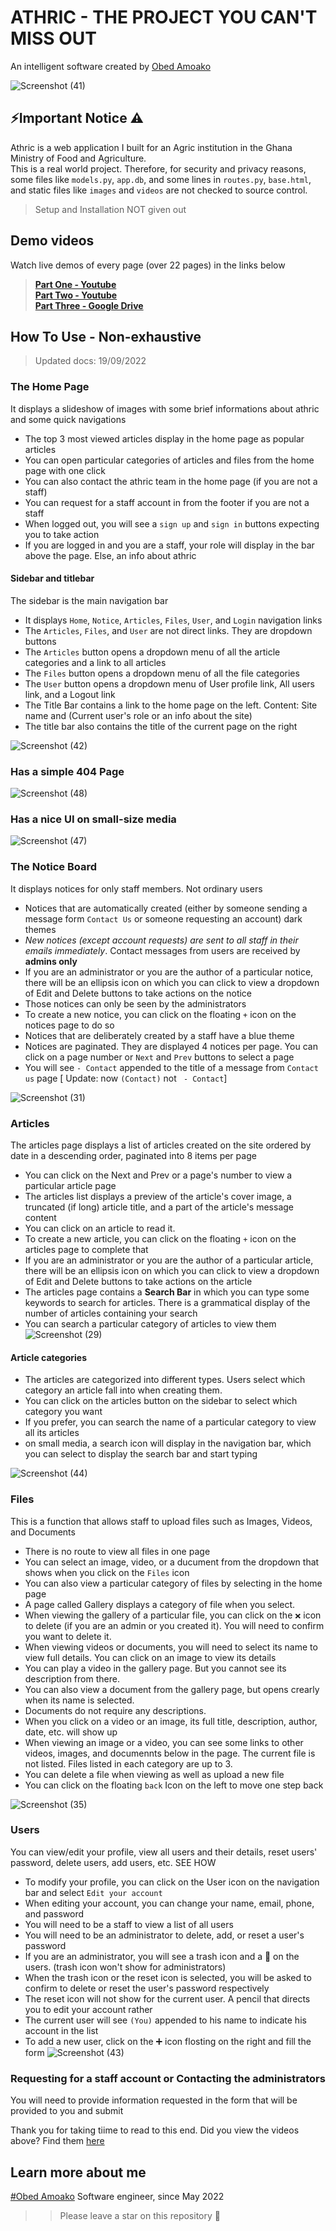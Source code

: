 # ATHRIC - THE PROJECT YOU CAN'T MISS OUT
An intelligent software created by [Obed Amoako](https://ericob.sytes.net)

![Screenshot (41)](https://user-images.githubusercontent.com/84608830/190366532-233b8ee9-2bcf-4e62-9bcf-e9156821e654.png)

## ⚡Important Notice ⚠
Athric is a web application I built for an Agric institution in the Ghana Ministry of Food and Agriculture.  
This is a real world project. Therefore, for security and privacy reasons, some files like `models.py`, `app.db`, and some lines in `routes.py`, `base.html`, and static files like `images` and `videos` are not checked to source control.

> Setup and Installation NOT given out

## Demo videos
Watch live demos of every page (over 22 pages) in the links below
>  
> [**Part One - Youtube**](https://youtu.be/z3FIbhvlzHQ)  
> [**Part Two - Youtube**](https://youtu.be/HsVuH_rm3P4)  
> [**Part Three - Google Drive**](https://drive.google.com/file/d/1xeSTLRd2YX76gzrIRFyrupTgy-YEpwwP/view?usp=sharing)  
>  

## How To Use - Non-exhaustive

> Updated docs: 19/09/2022

### The Home Page
 It displays a slideshow of images with some brief informations about athric and some quick navigations
 - The top 3 most viewed articles display in the home page as popular articles
 - You can open particular categories of articles and files from the home page with one click
 - You can also contact the athric team in the home page (if you are not a staff)
 - You can request for a staff account in from the footer if you are not a staff
 - When logged out, you will see a `sign up` and `sign in` buttons expecting you to take action
 - If you are logged in and you are a staff, your role will display in the bar above the page. Else, an info about athric

#### Sidebar and titlebar
  The sidebar is the main navigation bar
  - It displays `Home`, `Notice`, `Articles`, `Files`, `User`, and `Login` navigation links
  - The `Articles`, `Files`, and `User` are not direct links. They are dropdown buttons
  - The `Articles` button opens a dropdown menu of all the article categories and a link to all articles
  - The `Files` button opens a dropdown menu of all the file categories
  - The `User` button opens a dropdown menu of User profile link, All users link, and a Logout link
  - The Title Bar contains a link to the home page on the left. Content: Site name and (Current user's role or an info about the site)
  - The title bar also contains the title of the current page on the right
 
 ![Screenshot (42)](https://user-images.githubusercontent.com/84608830/190368968-3e0e6f51-d3b9-47d8-a6ac-bdebc21c52be.png)
 
 ### Has a simple 404 Page
 ![Screenshot (48)](https://user-images.githubusercontent.com/84608830/190393299-0d213934-5e14-468f-8e78-b12f6b7b9cab.png)
 
 ### Has a nice UI on small-size media
 
 ![Screenshot (47)](https://user-images.githubusercontent.com/84608830/190384360-c3b5329a-c6e0-4e9c-a6df-e66e258fdbae.png)

 
 ### The Notice Board
 It displays notices for only staff members. Not ordinary users
  - Notices that are automatically created (either by someone sending a message form `Contact Us` or someone requesting an account) dark themes
  - *New notices (except account requests) are sent to all staff in their emails immediately*. Contact messages from users are received by **admins only**
  - If you are an administrator or you are the author of a particular notice, there will be an ellipsis icon on which you can click to view a dropdown of Edit and Delete buttons to take actions on the notice
  - Those notices can only be seen by the administrators
  - To create a new notice, you can click on the floating `+` icon on the notices page to do so
  - Notices that are deliberately created by a staff have a blue theme
  - Notices are paginated. They are displayed 4 notices per page. You can click on a page number or `Next` and `Prev` buttons to select a page
  - You will see `- Contact` appended to the title of a message from `Contact us` page [ Update: now `(Contact)` not ` - Contact`]
  
  ![Screenshot (31)](https://user-images.githubusercontent.com/84608830/190374842-42aa8076-d303-4ad9-b936-bf6e8de74db5.png)

### Articles
The articles page displays a list of articles created on the site ordered by date in a descending order, paginated into 8 items per page
- You can click on the Next and Prev or a page's number to view a particular article page
- The articles list displays a preview of the article's cover image, a truncated (if long) article title, and a part of the article's message content
- You can click on an article to read it.
- To create a new article, you can click on the floating `+` icon on the articles page to complete that
- If you are an administrator or you are the author of a particular article, there will be an ellipsis icon on which you can click to view a dropdown of Edit and Delete buttons to take actions on the article
- The articles page contains a **Search Bar** in which you can type some keywords to search for articles. There is a grammatical display of the number of articles containing your search
- You can search a particular category of articles to view them
![Screenshot (29)](https://user-images.githubusercontent.com/84608830/190383052-8473fdfe-ef26-414d-9154-9bd2cee67bcd.png)

#### Article categories
- The articles are categorized into different types. Users select which category an article fall into when creating them.
- You can click on the articles button on the sidebar to select which category you want
- If you prefer, you can search the name of a particular category to view all its articles
- on small media, a search icon will display in the navigation bar, which you can select to display the search bar and start typing

![Screenshot (44)](https://user-images.githubusercontent.com/84608830/190378796-55032da0-2cd4-4151-8c59-b7d85b69ee3f.png)


### Files
This is a function that allows staff to upload files such as Images, Videos, and Documents
 - There is no route to view all files in one page
 - You can select an image, video, or a ducument from the dropdown that shows when you click on the `Files` icon
 - You can also view a particular category of files by selecting in the home page
 - A page called Gallery displays a category of file when you select.
 - When viewing the gallery of a particular file, you can click on the `❌` icon to delete (if you are an admin or you created it). You will need to confirm you want to delete it.
 - When viewing videos or documents, you will need to select its name to view full details. You can click on an image to view its details
 - You can play a video in the gallery page. But you cannot see its description from there.
 - You can also view a document from the gallery page, but opens crearly when its name is selected.
 - Documents do not require any descriptions.
 - When you click on a video or an image, its full title, description, author, date, etc. will show up
 - When viewing an image or a video, you can see some links to other videos, images, and documennts below in the page. The current file is not listed. Files listed in each category are up to 3.
 - You can delete a file when viewing as well as upload a new file
 - You can click on the floating `back` Icon on the left to move one step back
 
![Screenshot (35)](https://user-images.githubusercontent.com/84608830/190385043-6def8e2e-f5c4-4729-b698-1b46f1f875c7.png)


### Users
You can view/edit your profile, view all users and their details, reset users' password, delete users, add users, etc. SEE HOW
- To modify your profile, you can click on the User icon on the navigation bar and select `Edit your account`
- When editing your account, you can change your name, email, phone, and password
- You will need to be a staff to view a list of all users
- You will need to be an administrator to delete, add, or reset a user's password
- If you are an administrator, you will see a trash icon and a 🔄 on the users. (trash icon won't show for administrators)
- When the trash icon or the reset icon is selected, you will be asked to confirm to delete or reset the user's password respectively
- The reset icon will not show for the current user. A pencil that directs you to edit your account rather
- The current user will see `(You)` appended to his name to indicate his account in the list
- To  add a new user, click on the ➕ icon flosting on the right and fill the form
![Screenshot (43)](https://user-images.githubusercontent.com/84608830/190390830-0b6773e2-bb94-44ba-b07a-bd4f3b3056a5.png)

### Requesting for a staff account or Contacting the administrators 
You will need to provide information requested in the form that will be provided to you and submit


Thank you for taking tiime to read to this end. Did you view the videos above? Find them [here](#demo-videos)
## Learn more about me
[#Obed Amoako](https://ericob.sytes.net) Software engineer, since May 2022

>> Please leave a star on this repository 🌟

